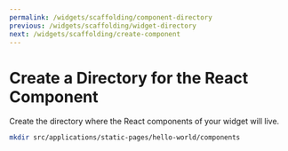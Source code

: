 ```yaml
---
permalink: /widgets/scaffolding/component-directory
previous: /widgets/scaffolding/widget-directory
next: /widgets/scaffolding/create-component
---
```


# Create a Directory for the React Component

Create the directory where the React components of your widget will live.

```sh
mkdir src/applications/static-pages/hello-world/components
```
